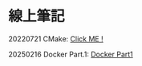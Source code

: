 # 線上筆記

20220721 CMake: [Click ME !](https://hackmd.io/c2bHFM66RvG6N-4yP8ouyA?view)

20250216 Docker Part.1: [Docker Part1](https://hackmd.io/@WJH0g87cQq-Gn3b_VB0joA/Syt9UaRKJx?fbclid=IwY2xjawIw80JleHRuA2FlbQIxMAABHZMHyE7ERoH1ZT0eHpfzZ3D-Y_R1iN2wMDgPoZ0UlYc3w65XNc2htPtwDQ_aem_ShEPdUa4ZXiqMYwm7YzrrA)
